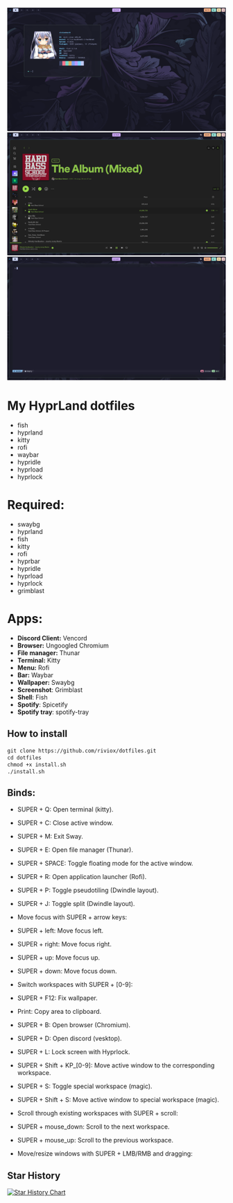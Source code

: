![Alt text](image.png) ![Alt text](image-1.png) ![Alt text](image-2.png)
# My HyprLand dotfiles
- fish
- hyprland
- kitty
- rofi
- waybar
- hypridle
- hyprload
- hyprlock

# Required:
- swaybg
- hyprland
- fish
- kitty
- rofi
- hyprbar
- hypridle
- hyprload
- hyprlock
- grimblast

# Apps:
- **Discord Client:** Vencord
- **Browser:** Ungoogled Chromium
- **File manager:** Thunar
- **Terminal:** Kitty
- **Menu:** Rofi
- **Bar:** Waybar
- **Wallpaper:** Swaybg
- **Screenshot**: Grimblast
- **Shell**: Fish
- **Spotify**: Spicetify
- **Spotify tray**: spotify-tray

## How to install
```
git clone https://github.com/riviox/dotfiles.git
cd dotfiles
chmod +x install.sh
./install.sh
```
## Binds:
- SUPER + Q: Open terminal (kitty).
- SUPER + C: Close active window.
- SUPER + M: Exit Sway.
- SUPER + E: Open file manager (Thunar).
- SUPER + SPACE: Toggle floating mode for the active window.
- SUPER + R: Open application launcher (Rofi).
- SUPER + P: Toggle pseudotiling (Dwindle layout).
- SUPER + J: Toggle split (Dwindle layout).
- Move focus with SUPER + arrow keys:

- SUPER + left: Move focus left.
- SUPER + right: Move focus right.
- SUPER + up: Move focus up.
- SUPER + down: Move focus down.
- Switch workspaces with SUPER + [0-9]:

- SUPER + F12: Fix wallpaper.
- Print: Copy area to clipboard.
- SUPER + B: Open browser (Chromium).
- SUPER + D: Open discord (vesktop).
- SUPER + L: Lock screen with Hyprlock.

- SUPER + Shift + KP_[0-9]: Move active window to the corresponding workspace.

- SUPER + S: Toggle special workspace (magic).
- SUPER + Shift + S: Move active window to special workspace (magic).
- Scroll through existing workspaces with SUPER + scroll:

- SUPER + mouse_down: Scroll to the next workspace.
- SUPER + mouse_up: Scroll to the previous workspace.
- Move/resize windows with SUPER + LMB/RMB and dragging:

## Star History

[![Star History Chart](https://api.star-history.com/svg?repos=riviox/dotfiles&type=Date)](https://star-history.com/#riviox/dotfiles&Date)